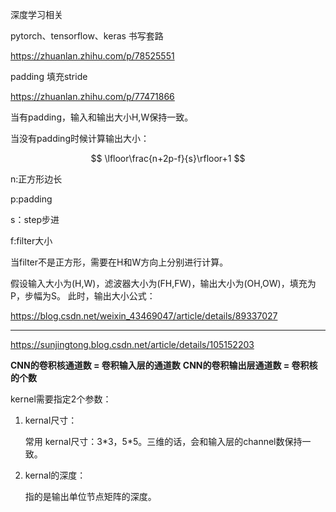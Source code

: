 深度学习相关



pytorch、tensorflow、keras 书写套路

https://zhuanlan.zhihu.com/p/78525551



padding 填充stride

https://zhuanlan.zhihu.com/p/77471866



当有padding，输入和输出大小H,W保持一致。

当没有padding时候计算输出大小：

$$
\lfloor\frac{n+2p-f}{s}\rfloor+1
$$


n:正方形边长

p:padding

s：step步进

f:filter大小



当filter不是正方形，需要在H和W方向上分别进行计算。



假设输入大小为(H,W)，滤波器大小为(FH,FW)，输出大小为(OH,OW)，填充为P，步幅为S。
此时，输出大小公式：

https://blog.csdn.net/weixin_43469047/article/details/89337027





---

https://sunjingtong.blog.csdn.net/article/details/105152203



**CNN的卷积核通道数 = 卷积输入层的通道数**
**CNN的卷积输出层通道数 = 卷积核的个数**





kernel需要指定2个参数：

1. kernal尺寸：

   常用 kernal尺寸：3\*3，5\*5。三维的话，会和输入层的channel数保持一致。

2. kernal的深度：

   指的是输出单位节点矩阵的深度。

   



